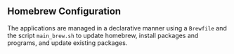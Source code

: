 ## Homebrew Configuration

The applications are managed in a declarative manner using a `Brewfile` and the
script `main_brew.sh` to update homebrew, install packages and programs, and
update existing packages.

